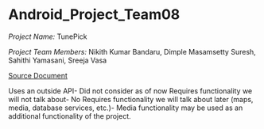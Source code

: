 # Android_Project_Team08

*Project Name:* TunePick

*Project Team Members:* Nikith Kumar Bandaru, Dimple Masamsetty Suresh, Sahithi Yamasani, Sreeja Vasa
     
[Source Document](https://github.com/nikikumarbandaru/Android_Project_Team08/blob/main/Source%20Document.md)

Uses an outside API- Did not consider as of now
Requires functionality we will not talk about- No 
Requires functionality we will talk about later (maps, media, database services, etc.)- Media functionality may be used as an additional functionality of the project.
